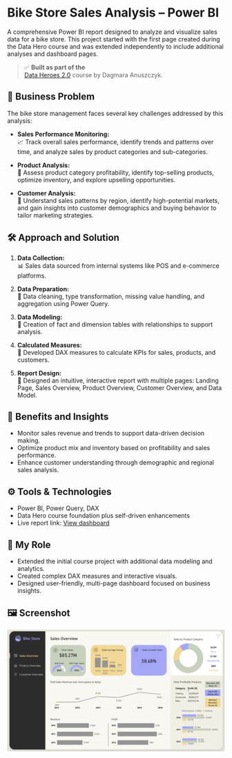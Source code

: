 # Bike Store Sales Analysis – Power BI

A comprehensive Power BI report designed to analyze and visualize sales data for a bike store. This project started with the first page created during the Data Hero course and was extended independently to include additional analyses and dashboard pages.

> ✅ **Built as part of the**  
> [Data Heroes 2.0](https://dataheroes.pl/) course by Dagmara Anuszczyk.



## 🎯 Business Problem

The bike store management faces several key challenges addressed by this analysis:

- **Sales Performance Monitoring:**  
  📈 Track overall sales performance, identify trends and patterns over time, and analyze sales by product categories and sub-categories.

- **Product Analysis:**  
  🛒 Assess product category profitability, identify top-selling products, optimize inventory, and explore upselling opportunities.

- **Customer Analysis:**  
  👥 Understand sales patterns by region, identify high-potential markets, and gain insights into customer demographics and buying behavior to tailor marketing strategies.

## 🛠️ Approach and Solution

1. **Data Collection:**  
   📊 Sales data sourced from internal systems like POS and e-commerce platforms.

2. **Data Preparation:**  
   🧹 Data cleaning, type transformation, missing value handling, and aggregation using Power Query.

3. **Data Modeling:**  
   🧩 Creation of fact and dimension tables with relationships to support analysis.

4. **Calculated Measures:**  
   📐 Developed DAX measures to calculate KPIs for sales, products, and customers.

5. **Report Design:**  
   🎨 Designed an intuitive, interactive report with multiple pages: Landing Page, Sales Overview, Product Overview, Customer Overview, and Data Model.

## 🚀 Benefits and Insights

- Monitor sales revenue and trends to support data-driven decision making.  
- Optimize product mix and inventory based on profitability and sales performance.  
- Enhance customer understanding through demographic and regional sales analysis.

## ⚙️ Tools & Technologies

- Power BI, Power Query, DAX  
- Data Hero course foundation plus self-driven enhancements  
- Live report link: [View dashboard](https://app.powerbi.com/view?r=eyJrIjoiMjhjNjYzYmEtOWFkNi00OGI2LTk2YTgtYjA3YzBhMTU4MWNkIiwidCI6IjI3ZjExNTYzLTlhMDgtNDNiZC1hZDhmLTJlZGZiZTkxNmMzNCJ9)

## 🧩 My Role

- Extended the initial course project with additional data modeling and analytics.  
- Created complex DAX measures and interactive visuals.  
- Designed user-friendly, multi-page dashboard focused on business insights.

## 🖼️ Screenshot

![Bike Store Dashboard Overview](./OverviewBS.png)

